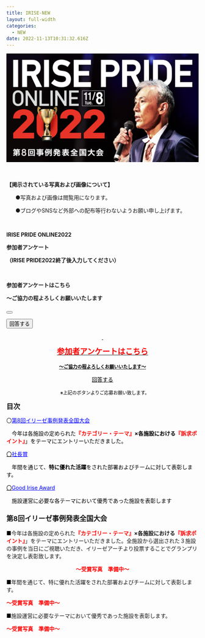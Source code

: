 ```yaml
---
title: IRISE-NEW
layout: full-width
categories:
  - NEW
date: 2022-11-13T10:31:32.616Z
---
```

![](/images/1574302761.png)

<br>

<div class="border-2 border-black text-xs rounded-md  p-2 mr-2">

<span class="text-xm text-center">**【掲示されている写真および画像について】</span>**

<ul class="list-disc list-inside "><P>●写真および画像は閲覧用になります。</span>

●ブログやSNSなど外部への配布等行わないようお願い申し上げます。</span></span></span></div></p> </ul><br>



<span class="text-xm text-left"><b>IRISE PRIDE ONLINE2022</b></span>

<span class="text-xm text-left"><b>参加者アンケート</b></span>

<span class="text-xm text-left text-red-600"><b>（IRISE PRIDE2022終了後入力してください）</b>

<br>

<p class="text-lg text-left text-red-600 text-center"><b>参加者アンケートはこちら</b></p>

<p class="text-xs text-center"><b>～ご協力の程よろしくお願いいたします</b></p>

<button class="text-xm text-center"></button>

<div class="align-middle">

<a href="https://docs.google.com/forms/d/e/1FAIpQLSfkCntf-JLt8ZBz2jIE5jqc-Eu_B4MrXCXyatN_h61pjhcU1A/viewform" class="btn-push"><button class="bg-yellow-500 shadow-cyan-500/50  rounded">回答する</button></div>



<link href="https://cdn.jsdelivr.net/npm/tailwindcss/dist/tailwind.min.css" rel="stylesheet"> <styl









<div class="cc-m-text-inline-rte mce-content-body" data-name="text" id="cc-m-text-12390421960" contenteditable="true" style="position: relative;"><p style="text-align: center;" data-mce-style="text-align: center;">&nbsp;</p><p style="text-align: center;" data-mce-style="text-align: center;"><span color="#FF0000" style="color: #ff0000;" data-mce-style="color: #ff0000;"><span style="font-size: 20px;" data-mce-style="font-size: 20px;"><b>参加者アンケートはこちら</b></span></span></p><p style="text-align: center;" data-mce-style="text-align: center;"><span color="#000000" style="color: #000000;" data-mce-style="color: #000000;"><span style="font-size: 18px;" data-mce-style="font-size: 18px;"><span style="font-size: 12px;" data-mce-style="font-size: 12px;"><span style="color: #000000; font-size: 12px;" data-mce-style="color: #000000; font-size: 12px;"><b>～ご協力の程よろしくお願いいたします</b></span><span style="color: #000000; font-size: 12px;" data-mce-style="color: #000000; font-size: 12px;"><span style="color: #000000; font-size: 12px;" data-mce-style="color: #000000; font-size: 12px;"><b style="color: #000000; font-size: 12px;" data-mce-style="color: #000000; font-size: 12px;">～</b></span></span></span></span></span></p><div class="container" style="text-align: center; margin-bottom: 16px;" data-mce-style="text-align: center; margin-bottom: 16px;"><span style="color: #000000;" data-mce-style="color: #000000;"><a href="https://docs.google.com/forms/d/e/1FAIpQLSfkCntf-JLt8ZBz2jIE5jqc-Eu_B4MrXCXyatN_h61pjhcU1A/viewform" class="btn-push" target="_top" style="color: #000000;" data-mce-href="https://docs.google.com/forms/d/e/1FAIpQLSfkCntf-JLt8ZBz2jIE5jqc-Eu_B4MrXCXyatN_h61pjhcU1A/viewform" data-mce-style="color: #000000;">回答する</a></span></div><p style="text-align: center;" data-mce-style="text-align: center;"><span style="color: #000000; font-size: 12px;" data-mce-style="color: #000000; font-size: 12px;">　※上記のボタンよりご応募お願い致します。</span></p></div>

<span style="font-size: 18px;" data-mce-style="font-size: 18px;"><strong>目次</strong></span>

<span style="font-size: 14px;" data-mce-style="font-size: 14px;">〇<span style="color: #0000ff;" data-mce-style="color: #0000ff;"><u>第8回イリーゼ事例発表全国大会</u></span></span>

<p><span style="font-size: 14px; color: #000000;" data-mce-style="font-size: 14px; color: #000000;">　今年は各施設の定められた<strong><span style="color: #ff0000;" data-mce-style="color: #ff0000;">『カテゴリー・テーマ』</span>×各施設における<span style="color: #ff0000;" data-mce-style="color: #ff0000;">『訴求ポイント』</span></strong>」をテーマにエントリーいただきました。</span></p>

<a href="#社長賞" span="" style="color: #000000;" data-mce-href="#社長賞" data-mce-style="color: #000000;"><span style="font-size: 14px;" data-mce-style="font-size: 14px;">〇<span color="#0000FF" style="color: #0000ff;" data-mce-style="color: #0000ff;"><u>社長賞</u></span></span><span color="#000000" style="color: #000000;" data-mce-style="color: #000000;"><br></span></a>

<p><span style="font-size: 14px; color: #000000;" data-mce-style="font-size: 14px; color: #000000;">　年間を通じて、<strong><span style="color: #000000;" data-mce-style="color: #000000;">特に優れた活躍</span></strong>をされた部署およびチームに対して表彰します。</span><span color="#000000" style="color: #000000;" data-mce-style="color: #000000;"><br></span></p>

<a href="#GoodIriseAward" span="" style="color: #000000;" data-mce-href="#GoodIriseAward" data-mce-style="color: #000000;"><span style="font-size: 14px;" data-mce-style="font-size: 14px;">〇<span style="color: #0000ff;" data-mce-style="color: #0000ff;"><u>Good Irise Award</u></span></span><span color="#000000" style="color: #000000;" data-mce-style="color: #000000;"><br></span></a>

<p><span style="font-size: 14px; color: #000000;" data-mce-style="font-size: 14px; color: #000000;">　施設運営に必要な各テーマにおいて優秀であった施設を表彰します</span><span color="#000000" style="color: #000000;" data-mce-style="color: #000000;"><br></span></p>

<h3 style="text-align: left;" data-mce-style="text-align: left;"><a id="第7回イリーゼ事例発表全国大会" span="" style="font-size: 18px;" name="第6回事例発表全国大会" data-mce-style="font-size: 18px;" class="mce-item-anchor"></a><span style="font-size: 18px;" data-mce-style="font-size: 18px;"><strong>第8回イリーゼ事例発表全国大会</strong></span></h3>

<p style="text-align: left;" data-mce-style="text-align: left;"><span style="color: #000000;" data-mce-style="color: #000000;">■</span><span style="font-size: 14px;" data-mce-style="font-size: 14px;">今年は各施設の定められた</span><span style="font-size: 14px; font-weight: 700 !important;" data-mce-style="font-size: 14px; font-weight: 700 !important;"><span style="color: #ff0000;" data-mce-style="color: #ff0000;">『カテゴリー・テーマ』</span>×各施設における<span style="color: #ff0000;" data-mce-style="color: #ff0000;">『訴求ポイント』</span></span><span style="font-size: 14px;" data-mce-style="font-size: 14px;">」をテーマにエントリーいただきました。全施設から選出された３施設の事例を当日にご視聴いただき、イリーゼアーチより投票することでグランプリを決定し表彰致します。</span></p>

<div class="cc-m-text-inline-rte mce-content-body" data-name="text" id="cc-m-text-12391739760" contenteditable="true" style="position: relative;"><p style="text-align: center;" data-mce-style="text-align: center;"><span style="color: #ff0000;" data-mce-style="color: #ff0000;"><strong><span face="Arial, Helvetica, sans-serif" style="font-family: Arial, Helvetica, sans-serif;" data-mce-style="font-family: Arial, Helvetica, sans-serif;"><span style="background-color: #ffffff;" data-mce-style="background-color: #ffffff;">～受賞写真　準備中～</span></span></strong></span></p></div>

<p style="text-align: left;" data-mce-style="text-align: left;"><span style="color: #000000;" data-mce-style="color: #000000;">■</span><span style="font-size: 14px;" data-mce-style="font-size: 14px;">年間を通じて、特に優れた活躍をされた部署およびチームに対して表彰します。</span></p>

<span style="color: #ff0000;" data-mce-style="color: #ff0000;"><strong><span face="Arial, Helvetica, sans-serif" style="font-family: Arial, Helvetica, sans-serif;" data-mce-style="font-family: Arial, Helvetica, sans-serif;"><span style="background-color: #ffffff;" data-mce-style="background-color: #ffffff;">～受賞写真　準備中～</span></span></strong></span>

<p style="text-align: left;" data-mce-style="text-align: left;"><span style="color: #000000;" data-mce-style="color: #000000;">■</span><span style="font-size: 14px;" data-mce-style="font-size: 14px;">施設運営に必要なテーマにおいて優秀であった施設を表彰します。</span></p>

<span style="color: #ff0000;" data-mce-style="color: #ff0000;"><strong><span face="Arial, Helvetica, sans-serif" style="font-family: Arial, Helvetica, sans-serif;" data-mce-style="font-family: Arial, Helvetica, sans-serif;"><span style="background-color: #ffffff;" data-mce-style="background-color: #ffffff;">～受賞写真　準備中～</span></span></strong></span>